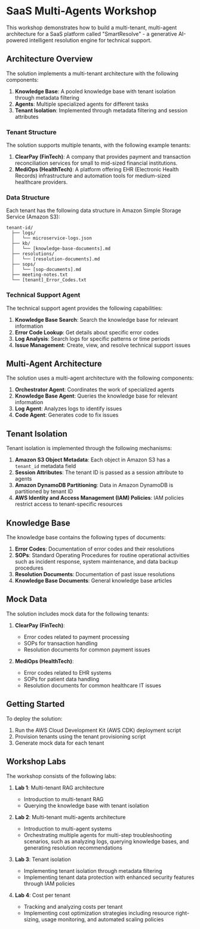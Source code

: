 # SaaS Multi-Agents Workshop

This workshop demonstrates how to build a multi-tenant, multi-agent architecture for a SaaS platform called "SmartResolve" - a generative AI-powered intelligent resolution engine for technical support.

## Architecture Overview

The solution implements a multi-tenant architecture with the following components:

1. **Knowledge Base**: A pooled knowledge base with tenant isolation through metadata filtering
2. **Agents**: Multiple specialized agents for different tasks
3. **Tenant Isolation**: Implemented through metadata filtering and session attributes

### Tenant Structure

The solution supports multiple tenants, with the following example tenants:

1. **ClearPay (FinTech)**: A company that provides payment and transaction reconciliation services for small to mid-sized financial institutions.
2. **MediOps (HealthTech)**: A platform offering EHR (Electronic Health Records) infrastructure and automation tools for medium-sized healthcare providers.

### Data Structure

Each tenant has the following data structure in Amazon Simple Storage Service (Amazon S3):

```
tenant-id/
  ├── logs/
  │   └── microservice-logs.json
  ├── kb/
  │   └── [knowledge-base-documents].md
  ├── resolutions/
  │   └── [resolution-documents].md
  ├── sops/
  │   └── [sop-documents].md
  ├── meeting-notes.txt
  └── [tenant]_Error_Codes.txt
```

### Technical Support Agent

The technical support agent provides the following capabilities:

1. **Knowledge Base Search**: Search the knowledge base for relevant information
2. **Error Code Lookup**: Get details about specific error codes
3. **Log Analysis**: Search logs for specific patterns or time periods
4. **Issue Management**: Create, view, and resolve technical support issues

## Multi-Agent Architecture

The solution uses a multi-agent architecture with the following components:

1. **Orchestrator Agent**: Coordinates the work of specialized agents
2. **Knowledge Base Agent**: Queries the knowledge base for relevant information
3. **Log Agent**: Analyzes logs to identify issues
4. **Code Agent**: Generates code to fix issues

## Tenant Isolation

Tenant isolation is implemented through the following mechanisms:

1. **Amazon S3 Object Metadata**: Each object in Amazon S3 has a `tenant_id` metadata field
2. **Session Attributes**: The tenant ID is passed as a session attribute to agents
3. **Amazon DynamoDB Partitioning**: Data in Amazon DynamoDB is partitioned by tenant ID
4. **AWS Identity and Access Management (IAM) Policies**: IAM policies restrict access to tenant-specific resources

## Knowledge Base

The knowledge base contains the following types of documents:

1. **Error Codes**: Documentation of error codes and their resolutions
2. **SOPs**: Standard Operating Procedures for routine operational activities such as incident response, system maintenance, and data backup procedures
3. **Resolution Documents**: Documentation of past issue resolutions
4. **Knowledge Base Documents**: General knowledge base articles

## Mock Data

The solution includes mock data for the following tenants:

1. **ClearPay (FinTech)**:
   - Error codes related to payment processing
   - SOPs for transaction handling
   - Resolution documents for common payment issues

2. **MediOps (HealthTech)**:
   - Error codes related to EHR systems
   - SOPs for patient data handling
   - Resolution documents for common healthcare IT issues

## Getting Started

To deploy the solution:

1. Run the AWS Cloud Development Kit (AWS CDK) deployment script
2. Provision tenants using the tenant provisioning script
3. Generate mock data for each tenant

## Workshop Labs

The workshop consists of the following labs:

1. **Lab 1**: Multi-tenant RAG architecture
   - Introduction to multi-tenant RAG
   - Querying the knowledge base with tenant isolation

2. **Lab 2**: Multi-tenant multi-agents architecture
   - Introduction to multi-agent systems
   - Orchestrating multiple agents for multi-step troubleshooting scenarios, such as analyzing logs, querying knowledge bases, and generating resolution recommendations

3. **Lab 3**: Tenant isolation
   - Implementing tenant isolation through metadata filtering
   - Implementing tenant data protection with enhanced security features through IAM policies

4. **Lab 4**: Cost per tenant
   - Tracking and analyzing costs per tenant
   - Implementing cost optimization strategies including resource right-sizing, usage monitoring, and automated scaling policies
